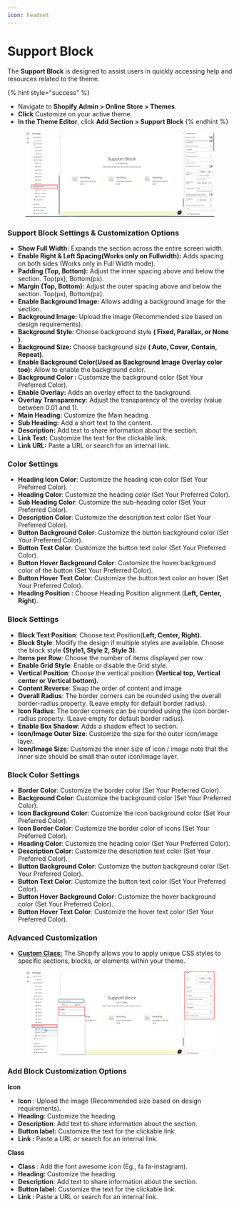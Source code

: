 ```yaml
---
icon: headset
---
```


# Support Block

The **Support Block** is designed to assist users in quickly accessing help and resources related to the theme.

{% hint style="success" %}
* Navigate to **Shopify Admin > Online Store > Themes**.
* **Click** Customize on your active theme.
* **In the Theme Editor**, click **Add Section > Support Block**
{% endhint %}

<figure><img src="../.gitbook/assets/support (2).jpg" alt=""><figcaption></figcaption></figure>

### **Support Block Settings & Customization Options**

* **Show Full Width:** Expands the section across the entire screen width.
* **Enable Right & Left Spacing(Works only on Fullwidth):** Adds spacing on both sides (Works only in Full Width mode).
* **Padding (Top, Bottom):** Adjust the inner spacing above and below the section. Top(px), Bottom(px).
* **Margin (Top, Bottom):** Adjust the outer spacing above and below the section. Top(px), Bottom(px).
* **Enable Background Image:** Allows adding a background image for the section.
* **Background Image:** Upload the image (Recommended size based on design requirements).
* **Background Style:** Choose background style **( Fixed, Parallax, or None )**.
* **Background Size:** Choose background size **( Auto, Cover, Contain, Repeat)**.
* **Enable Background Color(Used as Background Image Overlay color too):** Allow to enable the background color.
* **Background Color :** Customize the background color (Set Your Preferred Color).
* **Enable Overlay:** Adds an overlay effect to the background.
* **Overlay Transparency:** Adjust the transparency of the overlay (value between 0.01 and 1).
* **Main Heading:** Customize the Main heading.
* **Sub Heading:** Add a short text to the content.
* **Description:** Add text to share information about the section.
* **Link Text:** Customize the text for the clickable link.
* **Link URL:** Paste a URL or search for an internal link.

### **Color Settings**

* **Heading Icon Color**: Customize the heading icon color (Set Your Preferred Color).
* **Heading Color**: Customize the heading color (Set Your Preferred Color).
* **Sub Heading Color**: Customize the sub-heading color (Set Your Preferred Color).
* **Description Color**: Customize the description text color (Set Your Preferred Color).
* **Button Background Color**: Customize the button background color (Set Your Preferred Color).
* **Button Text Color**: Customize the button text color (Set Your Preferred Color).
* **Button Hover Background Color**: Customize the hover background color of the button (Set Your Preferred Color).
* **Button Hover Text Color**: Customize the button text color on hover (Set Your Preferred Color).
* **Heading Position :** Choose Heading Position alignment (**Left, Center, Right**).

### **Block Settings**

* **Block Text Position**: Choose text Position(**Left, Center, Right).**
* **Block Style**: Modify the design if multiple styles are available. Choose the block style **(Style1, Style 2, Style 3).**
* **Items per Row**: Choose the number of items displayed per row .
* **Enable Grid Style**: Enable or disable the Grid style.
* **Vertical Position**: Choose the vertical position **(Vertical top, Vertical center or Vertical bottom).**
* **Content Reverse**: Swap the order of content and image
* **Overall Radius**: The border corners can be rounded using the overall border-radius property. (Leave empty for default border radius).
* **Icon Radius**: The border corners can be rounded using the icon border-radius property. (Leave empty for default border radius).
* **Enable Box Shadow**: Adds a shadow effect to section.
* **Icon/Image Outer Size**: Customize the size for the outer icon/image layer.
* **Icon/Image Size**: Customize  the inner size of icon / image note that the inner size should be small than outer icon/image layer.

### **Block Color Settings**

* **Border Color**: Customize the border color (Set Your Preferred Color).
* **Background Color**: Customize the background color (Set Your Preferred Color).
* **Icon Background Color**: Customize the icon background color (Set Your Preferred Color).&#x20;
* **Icon Border Color**: Customize the border color of icons (Set Your Preferred Color).&#x20;
* **Heading Color**: Customize the heading color (Set Your Preferred Color).&#x20;
* **Description Color**: Customize the description text color  (Set Your Preferred Color).&#x20;
* **Button Background Color**: Customize the button background color  (Set Your Preferred Color).&#x20;
* **Button Text Color**: Customize the button text color  (Set Your Preferred Color).
* **Button Hover Background Color**: Customize the hover background color (Set Your Preferred Color).
* **Button Hover Text Color**: Customize the hover text color  (Set Your Preferred Color).

### **Advanced Customization**

* [**Custom Class:**](https://wdtsupport.gitbook.io/shopify-os/custom-class) The Shopify allows you to apply unique CSS styles to specific sections, blocks, or elements within your theme.

<figure><img src="../.gitbook/assets/support block.jpg" alt=""><figcaption></figcaption></figure>

### **Add Block Customization Options**

**Icon**

* **Icon** : Upload the image (Recommended size based on design requirements).
* **Heading**: Customize the heading.
* **Description**: Add text to share information about the section.
* **Button label:** Customize the text for the clickable link.
* **Link :** Paste a URL or search for an internal link.

**Class**

* **Class** : Add the font awesome icon (Eg., fa fa-instagram).
* **Heading**: Customize the heading.
* **Description**: Add text to share information about the section.
* **Button label:** Customize the text for the clickable link.
* **Link :** Paste a URL or search for an internal link.
